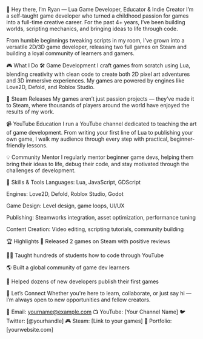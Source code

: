 👋 Hey there, I’m Ryan — Lua Game Developer, Educator & Indie Creator
I’m a self-taught game developer who turned a childhood passion for games into a full-time creative career. For the past 4+ years, I’ve been building worlds, scripting mechanics, and bringing ideas to life through code.

From humble beginnings tweaking scripts in my room, I’ve grown into a versatile 2D/3D game developer, releasing two full games on Steam and building a loyal community of learners and gamers.

🎮 What I Do
🛠 Game Development
I craft games from scratch using Lua, blending creativity with clean code to create both 2D pixel art adventures and 3D immersive experiences. My games are powered by engines like Love2D, Defold, and Roblox Studio.

🚀 Steam Releases
My games aren’t just passion projects — they’ve made it to Steam, where thousands of players around the world have enjoyed the results of my work.

📹 YouTube Education
I run a YouTube channel dedicated to teaching the art of game development. From writing your first line of Lua to publishing your own game, I walk my audience through every step with practical, beginner-friendly lessons.

💡 Community Mentor
I regularly mentor beginner game devs, helping them bring their ideas to life, debug their code, and stay motivated through the challenges of development.

🧠 Skills & Tools
Languages: Lua, JavaScript, GDScript

Engines: Love2D, Defold, Roblox Studio, Godot

Game Design: Level design, game loops, UI/UX

Publishing: Steamworks integration, asset optimization, performance tuning

Content Creation: Video editing, scripting tutorials, community building

🏆 Highlights
🎉 Released 2 games on Steam with positive reviews

👨‍🏫 Taught hundreds of students how to code through YouTube

🌎 Built a global community of game dev learners

💬 Helped dozens of new developers publish their first games

🚀 Let’s Connect
Whether you're here to learn, collaborate, or just say hi — I’m always open to new opportunities and fellow creators.

📧 Email: yourname@example.com
📺 YouTube: [Your Channel Name]
🐦 Twitter: [@yourhandle]
🎮 Steam: [Link to your games]
💼 Portfolio: [yourwebsite.com]

